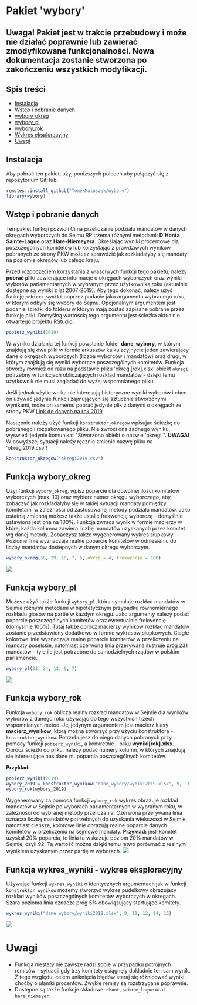 # Pakiet 'wybory'

## Uwaga! Pakiet jest w trakcie przebudowy i może nie działać poprawnie lub zawierać zmodyfikowane funkcjonalności. Nowa dokumentacja zostanie stworzona po zakończeniu wszystkich modyfikacji.

## Spis treści
* [Instalacja](#Instalacja)
* [Wstęp i pobranie danych](#Wstęp-i-pobranie-danych)
* [wybory_okreg](#Funkcja-wybory_okreg)
* [wybory_pl](#Funkcja-wybory_pl)
* [wybory_rok](#Funkcja-wybory_rok)
* [Wykres eksploracyjny](#Funkcja-wykres_wyniki---wykres-eksploracyjny)
* [Uwagi](#Uwagi)

## Instalacja
Aby pobrać ten pakiet, użyj poniższych poleceń aby połączyć się z repozytorium GitHub.

```r
remotes::install_github("TomekMatuszek/wybory")
library(wybory)
```

## Wstęp i pobranie danych
Ten pakiet funkcji pozwoli Ci na przeliczanie podziału mandatów w danych okręgach wyborczych do Sejmu RP trzema różnymi metodami: **D'Honta** , **Sainte-Lague** oraz **Hare-Niemeyera**. Określając wyniki procentowe dla poszczególnych komitetów lub korzystając z prawdziwych wyników pobranych ze strony PKW możesz sprawdzić jak rozkladałyby się mandaty na poziomie okregów lub całego kraju.

Przed rozpoczęciem korzystania z właściwych funkcji tego pakietu, należy **pobrać pliki** zawierające informacje o okręgach wyborczych oraz wyniki wyborów parlamentarnych w wybranym przez użytkownika roku (aktualnie dostępne są wyniki z lat 2007-2019). Aby tego dokonać, należy użyć funkcję `pobierz_wyniki` poprzez podanie jako argumentu wybranego roku, w którym odbyły się wybory do Sejmu. Opcjonalnym argumentem jest podanie ścieżki do folderu w którym mają zostać zapisane pobrane przez funkcję pliki. Domyślną wartością tego argumentu jest ścieżka aktualnie otwartego projektu RStudio.

```r
pobierz_wyniki(2019)
```

W wyniku działania tej funkcji powstanie folder **dane_wybory**, w którym znajdują się dwa pliki w formie arkuszów kalkulacyjnych: jeden zawierający dane o okręgach wyborczych (liczba wyborców i mandatów) oraz drugi, w którym znajdują się wyniki wyborcze poszczególnych komitetów. Funkcja stworzy również od razu na podstawie pliku 'okregi[rok].xlsx' obiekt `okregi` potrzebny w funkcjach obliczających rozkład mandatów - dzięki temu użytkownik nie musi zaglądać do wyżej wspomnianego pliku.

Jeśli jednak użytkownika nie interesują historyczne wyniki wyborów i chce on używać jedynie funkcji zajmujących się sztucznie stworzonymi wynikami, może on samemu pobrać jedynie plik z danymi o okręgach ze strony PKW [Link do danych na rok 2019](https://sejmsenat2019.pkw.gov.pl/sejmsenat2019/data/csv/okregi_sejm_csv.zip)

Następnie należy użyć funkcji `konstruktor_okregow` wpisujac ścieżkę do pobranego i rozpakowanego pliku. Nie zwróci ona żadnego wyniku, wyświetli jedynie komunikat "Stworzono obiekt o nazwie 'okregi'". **UWAGA!** W powyższej sytuacji należy ręcznie zmienić nazwę pliku na 'okregi2019.csv'!

```r
konstruktor_okregow("okregi2019.csv")
```

## Funkcja wybory_okreg
Użyj funkcji `wybory_okreg`, wpisz poparcie dla dowolnej ilości komitetów wyborczych (max. 10) oraz wybierz numer okręgu wyborczego, aby zobaczyć jak rozkładałyby się w takiej sytuacji mandaty pomiędzy komitetami w zależności od zastosowanej metody podziału mandatów. Jako ostatnią zmienną możesz także ustalić frekwencję wyborczą - domyślnie ustawiona jest ona na 100%.
Funkcja zwraca wynik w formie macierzy w której każda kolumna zawiera liczbę mandatów uzyskanych przez komitet wg danej metody. Zobaczysz także wygenerowany wykres słupkowy. Poziome linie wyznaczaja realne poparcie komitetów w odniesieniu do liczby mandatów dostepnych w danym okregu wyborczym.

```r
wybory_okreg(30, 29, 10, 7, 6, okreg = 4, frekwencja = 100)
```

![](wyboryokreg_wykres.png)

## Funkcja wybory_pl
Możesz użyć także funkcji `wybory_pl`, która symuluje rozkład mandatów w Sejmie różnymi metodami w hipotetycznym przypadku równomiernego rozkładu głosów na partie w każdym okręgu. Jako argumenty należy podać poparcie poszczególnych komitetów oraz ewentualnie frekwencję (domyślnie 100%). Tutaj także oprócz macierzy wyników rozkład mandatów zostanie przedstawiony dodatkowo w formie wykresów słupkowych. Ciagłe kolorowe linie wyznaczaja realne poparcie komitetów w przeliczeniu na mandaty poselskie, natomiast czerwona linia przerywana ilustruje próg 231 mandatów - tyle ile jest potrzebne do samodzielnych rządów w polskim parlamencie.

```r
wybory_pl(33, 24, 13, 9, 7)
```

![](wyborypl_wykres.png)

## Funkcja wybory_rok
Funkcja `wybory_rok` oblicza realny rozkład mandatów w Sejmie dla wyników wyborów z danego roku używając do tego wszystkich trzech wspomnianych metod. Jej jedynym argumentem jest macierz klasy **macierz_wynikow**, którą można stworzyć przy użyciu konstruktora - `konstruktor_wynikow`. Potrzebujesz do niego danych pobranych przy pomocy funkcji `pobierz_wyniki`, a konkretnie - pliku **wyniki[rok].xlsx**. Oprócz ścieżki do pliku, należy podać numery kolumn, w których znajdują się interesujące nas dane nt. poparcia poszczególnych komitetów.

**Przyklad:** 

```r
pobierz_wyniki(2019)
wybory_2019 = konstruktor_wynikow("dane_wybory/wyniki2019.xlsx", 9, 11, 12, 14, 16)
wybory_rok(wybory_2019)
```

Wygenerowany za pomoca funkcji `wybory_rok` wykres obrazuje rozkład mandatów w Sejmie po wyborach parlamentarnych w wybranym roku, w zależności od wybranej metody przeliczania. Czerwona przerywana linia oznacza liczbę mandatów potrzebnych do uzyskania wiekszosci w Sejmie, natomiast cieńsze, kolorowe linie obrazują realne poparcie danych komitetów w przeliczeniu na sejmowe mandaty. **Przykład:** jeśli komitet uzyskał 20% poparcia, to linia ta wskazuje poziom 20% mandatów w Sejmie, czyli 92. Tą wartość można dzięki temu łatwo porównać z realnym wynikiem uzyskanym przez partię w wyborach.
![](wyboryrok_wykres.png)

## Funkcja wykres_wyniki - wykres eksploracyjny
Używając funkcji `wykres_wyniki` o identycznych argumentach jak w funkcji `konstruktor_wynikow` możemy stworzyć wykres pudełkowy obrazujacy rozklad wyników poszczególnych komitetów wyborczych w okregach. Szara pozioma linia oznacza próg 5% obowiązujący startujące komitety.

```r
wykres_wyniki("dane_wybory/wyniki2019.xlsx", 9, 11, 12, 14, 16)
```

![](wykres.png)

# Uwagi
- Funkcja niestety nie zawsze radzi sobie w przypadku potrójnych remisów - sytuacji gdy trzy komitety osiągnęły dokładnie ten sam wynik. Z tego względu, celem uniknięcia błędów staraj się różnicować wyniki choćby o ułamki procentów. Zwykłe remisy są rozstrzygane poprawnie.
- Dostępne są także funkcje składowe: `dhont`, `sainte_lague` oraz `hare_niemeyer`.
